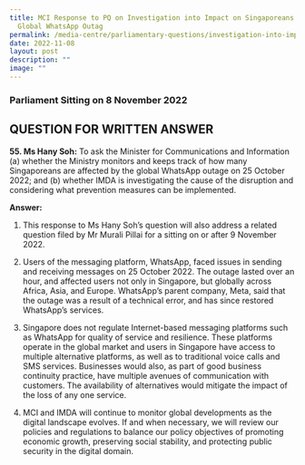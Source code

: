 ```yaml
---
title: MCI Response to PQ on Investigation into Impact on Singaporeans from
  Global WhatsApp Outag
permalink: /media-centre/parliamentary-questions/investigation-into-impact-on-singaporeans-from-whatsapp-outage/
date: 2022-11-08
layout: post
description: ""
image: ""
---
```

### Parliament Sitting on 8 November 2022

QUESTION FOR WRITTEN ANSWER
------------------------------------

**55.  Ms Hany Soh:** To ask the Minister for Communications and Information (a) whether the Ministry monitors and keeps track of how many Singaporeans are affected by the global WhatsApp outage on 25 October 2022; and (b) whether IMDA is investigating the cause of the disruption and considering what prevention measures can be implemented.

**Answer:**

1. This response to Ms Hany Soh’s question will also address a related question filed by Mr Murali Pillai for a sitting on or after 9 November 2022.

2. Users of the messaging platform, WhatsApp, faced issues in sending and receiving messages on 25 October 2022. The outage lasted over an hour, and affected users not only in Singapore, but globally across Africa, Asia, and Europe. WhatsApp’s parent company, Meta, said that the outage was a result of a technical error, and has since restored WhatsApp’s services.

3. Singapore does not regulate Internet-based messaging platforms such as WhatsApp for quality of service and resilience. These platforms operate in the global market and users in Singapore have access to multiple alternative platforms, as well as to traditional voice calls and SMS services. Businesses would also, as part of good business continuity practice, have multiple avenues of communication with customers. The availability of alternatives would mitigate the impact of the loss of any one service.

4. MCI and IMDA will continue to monitor global developments as the digital landscape evolves. If and when necessary, we will review our policies and regulations to balance our policy objectives of promoting economic growth, preserving social stability, and protecting public security in the digital domain.